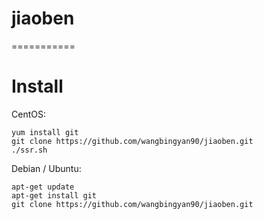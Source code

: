 # jiaoben
===========

# Install

CentOS:

	yum install git
	git clone https://github.com/wangbingyan90/jiaoben.git
	./ssr.sh
	
Debian / Ubuntu:

	apt-get update
	apt-get install git
    git clone https://github.com/wangbingyan90/jiaoben.git





